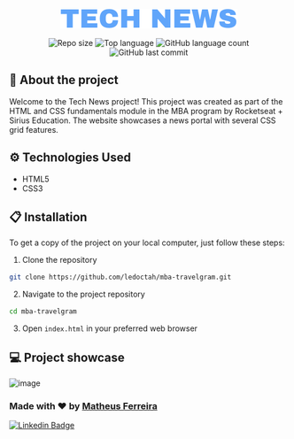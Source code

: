 <p align="center">
  <img src="./assets/Logo.svg" alt="Tech News Logo">
</p>

<div align="center">
  <img alt="Repo size" src="https://img.shields.io/github/repo-size/ledoctah/mba-travelgram">
  <img alt="Top language" src="https://img.shields.io/github/languages/top/ledoctah/mba-travelgram">
  <img alt="GitHub language count" src="https://img.shields.io/github/languages/count/ledoctah/mba-travelgram">
  <img alt="GitHub last commit" src="https://img.shields.io/github/last-commit/ledoctah/mba-travelgram">
</div>

## 🔎 About the project
Welcome to the Tech News project! This project was created as part of the HTML and CSS fundamentals module in the MBA program by Rocketseat + Sirius Education. The website showcases a news portal with several CSS grid features.

## ⚙️ Technologies Used
- HTML5
- CSS3

## 📋 Installation
To get a copy of the project on your local computer, just follow these steps:
1. Clone the repository
```bash
git clone https://github.com/ledoctah/mba-travelgram.git
```
2. Navigate to the project repository
```bash
cd mba-travelgram
```
3. Open `index.html` in your preferred web browser

## 💻 Project showcase

<img width="985" alt="image" src="https://github.com/ledoctah/mba-news-portal/assets/50998959/ab35a048-5efe-4ab5-a967-e2d4c75d2be4">

### Made with ❤ by [Matheus Ferreira](https://www.github.com/ledoctah)

[![Linkedin Badge](https://img.shields.io/badge/-Matheus%20Ferreira-6633cc?style=flat-square&logo=Linkedin&logoColor=white&link=https://www.linkedin.com/in/ferreira-matheus/)](https://www.linkedin.com/in/ferreira-matheus/)

